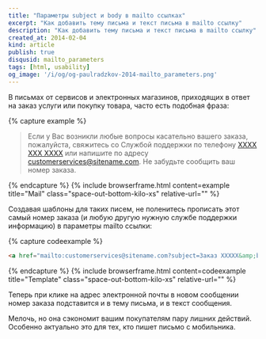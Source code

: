 ```yaml
---
title: "Параметры subject и body в mailto ссылках"
excerpt: "Как добавить тему письма и текст письма в mailto ссылку"
description: "Как добавить тему письма и текст письма в mailto ссылку"
created_at: 2014-02-04
kind: article
publish: true
disqusid: mailto_parameters
tags: [html, usability]
og_image: '/i/og/og-paulradzkov-2014-mailto_parameters.png'
---
```


В письмах от сервисов и электронных магазинов, приходящих в ответ на заказ услуги или покупку товара, часто есть подобная фраза:

{% capture example %}

> Если у Вас возникли любые вопросы касательно вашего заказа, пожалуйста, свяжитесь со Службой поддержки по телефону <a href="tel:XXXX XXX XXXX">XXXX XXX XXXX</a> или напишите по адресу <a href="mailto:customerservices@sitename.com?subject=Заказ XXXXX&amp;body=Мой номер заказа XXXXX" class="breakall">customerservices@sitename.com</a>. Не забудьте сообщить ваш номер заказа.

{% endcapture %}
{% include browserframe.html content=example title="Mail" class="space-out-bottom-kilo-xs" relative-url="" %}

Создавая шаблоны для таких писем, не поленитесь прописать этот самый номер заказа (и любую другую нужную службе поддержки информацию) в параметры mailto ссылки:


{% capture codeexample %}
```html
<a href="mailto:customerservices@sitename.com?subject=Заказ XXXXX&amp;body=Мой номер заказа XXXXX">customerservices@sitename.com</a>
```
{% endcapture %}
{% include browserframe.html content=codeexample title="Template" class="space-out-bottom-kilo-xs" relative-url="" %}

Теперь при клике на адрес электронной почты в новом сообщении номер заказа подставится и в тему письма, и в текст сообщения.

Мелочь, но она сэкономит вашим покупателям пару лишних действий. Особенно актуально это для тех, кто пишет письмо с мобильника.
